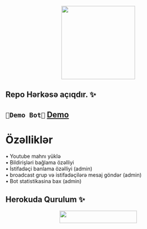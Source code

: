 <p align="center">
  <img src="https://telegra.ph/file/ffef3464135401c0e3731.png" width="200" height="200">
</p>

## Repo Hərkəsə açıqdır. ✨


## ```🍁Demo Bot🍁``` [Demo](https://t.me/LedySongBot)


# Özəlliklər

• Youtube mahnı yüklə <br>
• Bildirişləri bağlama özəlliyi <br>
• İstifadəçi banlama özəlliyi (admin) <br>
• broadcast grup və istifadəçilərə mesaj göndər (admin) <br>
• Bot statistikasina bax (admin) <br>


## Herokuda Qurulum ✨

<p align="center"><a href="https://heroku.com/deploy?template=https://github.com/AzeMusic/song-bot"> <img src="https://img.shields.io/badge/Deploy%20To%20Heroku-blueviolet?style=for-the-badge&logo=heroku" width="210" height="34.45"/></a></p




